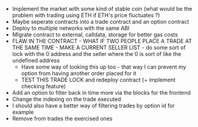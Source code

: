 -   Implement the market with some kind of stable coin (what would be the problem with trading using ETH if ETH's price fluctuates ?)
-   Maybe seperate contracts into a trade contract and an option contract
-   Deploy to multiple networks with the same ABI
-   MIgrate contract to external, calldata, storage for better gas costs
-   FLAW IN THE CONTRACT - WHAT IF TWO PEOPLE PLACE A TRADE AT THE SAME TIME - MAKE A CURRENT SELLER LIST - do some sort of lock with the 0 address and the seller where the 0 is sort of like the undefined address
    -   Have some way of looking this up too - that way I can prevent my option from having another order placed for it
    -   TEST THIS TRADE LOCK and redeploy contract (+ implement checking feature)
-   Add an option to filter back in time more via the blocks for the frontend
-   Change the indexing on the trade executed
-   I should also have a better way of filtering trades by option id for example
-   Remove from trades the exercised ones

